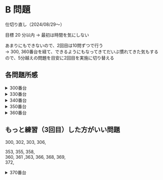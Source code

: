# B 問題

仕切り直し（2024/08/29〜）

目標 20 分以内 -> 最初は時間を気にしない

あまりにもできないので、2回目は10問ずつで行う  
-> 300, 360番台を経て、できるようにもなってきてだいぶ慣れてきた気もするので、5分越えの問題を目安に2回目を実施に切り替える

## 各問題所感

<details>
<summary>300番台</summary>

### 300

1:  
いきなり1時間以上考えてもわからないの来たw  
回答を見た。考え方は合ってたけど実装がよくわからなかったので確認

2:  
・ずらす数(s,t)の方が外側、インデックス(i, j)は内側  
　そうでないと内側のループでずらした状態を確認できない  
・`インデックス - 足した数 + MAX項数 or 行数` ではMAX項数 or 行数✖️2までしか見れない  
　`インデックス - 足した数 + MAX項数 or 行数` にMAX項数 or 行数で割ったあまりをインデックスとするとうまくいく

この基本がわかっていないのでまたまた時間を食ってしまった。。。

### 301

1:  
とにかく丁寧に解いたところうまく行った  
B問題はとにかく丁寧、これでいこう

2:  
特にいうことはないけど、もうちょっと早くしたいな、  
と思ったけど、1回目より若干早かったからまあよし

### 302

1:  
１方向に対するアプローチをうまく書けたかな

2:  
解説見ながらもっと全探索 && もっと簡潔な書き方を学ぶ

- xとyの方向をバラすのはアリ  
- 進んだ先のインデックスを変数化する。いちいち`i + dy[d] * k`とか書かない  
- 一番内側のループで範囲外を感知、範囲外なら終了させる  
- 一度全ての文字列を取得させる→特定パターンだった時のみ出力させる  

などなど、学びは多かった。もう一回やろう。


### 303

1:  
私の回答：  
各人の配列の中に、相手の配列を作り、隣り合っていたかどうかをチェックした  
-> 隣り合っていない個数を数え上げる

解説：  
全ての組(x, y)が隣り合っているかを数え上げる

`.at(i)` だと逆にわかりにくいかな。。。。`[i]` で書こうかどうしようか

2:  
同じように作成、でも実装にすごい時間がかかってしまう  
解説の通りに数え上げていったらとても楽にできた

条件分岐しないで済むものは、極力配列を確認しながら処理をする
数え上げ系はその内容を重視しているわけではないことを覚える

→実際の配列のインデックスは内側、条件に合致しない場合はフラグを外す、等、できなかった実装ができているので上達はしている。はず。

### 304

1:  
全ケース書き出す必要がなく、for文で書けたのはよかった

2:  
同じくかけた。これは大丈夫そう。

### 305

1:  
char型の数値変換は問題なし  
基本ロジックは問題なさそうなのにflagを１ループごとに初期化させるようにして悩んでしまった。。。。

2:  
前回引っかかったところは全てパスして成功！バンザイ！！

### 306

1:
bitきたー

2:
bitのやり方は覚えていたので問題なし  
ただ、下記のような場合は `ans` だけではなく `A` も `unsigned long long` にしておく必要があることは知らなかったなあ。。。。

```
for (int i = 0; i < 64; i++) {
  cin >> A;
  ans += A << i
}
```

でもよくよく考えると下記の場合でintで出力されるのと同じことか。。。

```
int A = 7;
double B = 2;

cout << A / B << endl;
```

### 307

1:  
解説一瞬見た時のi ≠ jに気付かされた  
それ以外にもSTを足し上げていたりだとか、色々勘違いをしていた

実装しながらではなくて、実装する前に考えたほうがいいのかな

2:  
覚えていたので問題なし

### 308

1:  
落ち着いてやればOK

2:  
これも落ち着いてやれた。

### 309

1:  
解説みた  
-> 数字が分解されていないものは文字列として受け取って処理するほうが楽
　その上で外側のますがどうやって動くかを考えて書いていく

これも落ち着いてやること  
B問題はとにかく落ち着くこと、ロジックは分かっているのでそれを忠実に再現すること

2:  
解説通りに解けた。  
あとは、サイズNの文字列をスマートに作れればいいんだけど、いい関数はないものか

-> `string S(N, 'X');` でいいらしい!!

</details>

<details>
<summary>330番台</summary>

### 330

1:  
中央値を求める問題  
中央値がLとRの間の数でなければLとRの近い方を指す  
たまたまそんな関数があるってどこかで見たから解けたけど、、、

これもこういうもの、と覚えておかないといけない問題だなあ

### 331

1:  
ザ・全探索  
とはいえ、100全部探すのか、、、

+2ではなく、+3まで探索範囲にすればWAではなかったのか、、、、悔しい

### 332

1:  
そのまま実装すればOK  
もっと早くできる気もするけど、よく解けた

### 333

1:  
アルゴリズムを考えるのに時間がかかったけど、できて多分良かった  
別解が面白かった。これで回答してもいいかもしれない

### 334

1:  
地点系の問題は難しい！
まず、座標の中心をAにすることで簡便化する  
それから、進む座標の計算をする

ここで書いててもあまり良くなさそう、ノートにまとめたい

### 335

1:  
その前までがめちゃくちゃ難しかったんで、すごく気が抜けた

### 336

1:  
これの応用が372B  
2で割ってあまりが出ない数を出せばOK、と気づけただけでも偉い。

### 337

1:  


</details>

<details>
<summary>340番台</summary>

### 340

1:  
特に問題なし

### 341

解説見ながらint->llにすればOKだったことを知る、、、、  
10^9 はllにしないといけないんでしたね。。。  
`2^8(2,147,483,647) < 10^9(10,000,000,000)`

### 342

1:  
頭がふわふわした状態で始めたため、本当にこれでいいのか？？？と疑問に思いつつの進み方になってしまった

### 343

1:  
問題が理解できておらず、ぼんやりする時間が入ってしまった、、、

### 344

1:  
なんかやっぱり頭がふわふわしているまま解いている印象  
結論：肉体的に疲れている日は頭も回らない

### 345

1:  
言語仕様の問題？
なんか、とある小数点以上の最長の整数値取得する関数がある気がする  
`(X + 9) / 10` -> `(a + b - 1) / b`  この式だ。忘れる。。

### 346

1:  
あまりにもできないので解説を見た。  
ある特定の、でも連続して出てくる文字列を探すとき、配列の文字数で割ったあまりをインデックスに使う方法なあ。忘れてた。  
345, 346どちらもこのあと使うであろうテクニックが詰まっているなあ。。。

### 347

1:  
setを使って難なく解けた

### 348

1:  
もうユークリッド距離、間違えないぞう  
とはいえ、距離を求めたらそのまま距離の最大値を確認しておけば良かった  
インデックス番号も取得するまでは頭が回ったのにねえ。

### 349

1:  
解説見ても解答アルゴリズムが同じなのにWAが出て混乱  
最終的には、本来101まで見なければならない配列に対して26しか見てなかった。そりゃ間違えるわ

やっぱり今日はボケボケだった  
肉体疲労は脳に影響する・・・・

</details>

<details>
<summary>350番台</summary>

### 350

1:  
問題なく終了。360番台が全然できない問題ばっかりだったので少しホッとした

### 351

1:  
難なく解答

### 352

1:  
時間がかかってしまったけれど、基本の方針に問題はなし  
→SとTそれぞれのインデックスを見ることにする

2:  
焦りすぎて必要な変数宣言まで消してCEになってしまった  
これがなければ5分切れていたな。。。

### 353

1:  
時間はかかったけど、なんとか解けた。

2:  
while入れないとなあ、というのはわかるけどやっぱりわからんw  
難しいなあ。。。

### 354

1:  
最初、またMapを作ろうとしたが、Map作らずとも行けることが途中で分かったので、作り直しをした。  
時間はかかってしまったけれど、それでも最後はきちっと解けたのでよしとする。

2:  
Mapは作らないぞ、という頭で行ったので早かった  
初見でも判断できるようになりたい

### 355

1:  
大体B問題で要求されるレベルが把握できるようになってきた気がする。  
同時に、それにアジャストすることもできるようになってきた気がする

2:  
最初より時間がかかってしまった  
AとBで見るものを逆にしてしまっていた、、、、

### 356

1:  
解くことはできるな、という自信はついてきた

2:  
この問題は特にいうことなし

### 357

1:  
解く方針は間違っていないけど、プラスとマイナスがよく分かっていなかった。。。  
もう少し早く解けたはずなのに

2:  
早く解けたけれども、  
`for (auto &i : a) cout << i;` の形で文字列を書き出そうとするとうまくいかないので注意

### 358

1:  
これも特にいうことなし  
けど、冷静に考えるとわざわざTを配列化する必要はなかったかな

2:  
焦ってしまってよくわからないことをやってしまった

### 359

1:  
特にいうことなし

</details>

<details>
<summary>360番台</summary>

### 360

1:  
問題文を理解することができない。。。。

2:  
やっぱり問題文を理解できていないので、時間がかかった。  
もう少し細かいところまで理解できるようになりたいな、図解がいるかな

### 361

1:  
立体図形は無理、ということであっさり解説を確認。  
なるほどね、一定区間との共通部分を確認することでいけると。

2:  
x, y, z 座標全ての共通部分がある場合はYes、ということがわかっておらず、立式で失敗  
あと、外部関数化もよくわかっていなかった

### 362

1:  
三平方の定理！傾きが-1になるところを探す、みたいに難しく考えすぎていた

2:  
三平方の定理であることがつかめればそんなに苦労はしない

### 363

1:  
日付のカウントと何人いるかのカウントを別に考える必要があるのにごっちゃになってしまった  
あと、カウントした後にループを抜けるか判断してから日を増やすこの順番が大事  
そこは一部失敗したけどまあまあできているかな

ここ何回か、先にwhileの中身の処理を書いた後にwhileで囲むやり方をしているのだけど、その方が焦らないかも

2:  
条件がごっちゃになってしまったけれども、うまくいったんじゃないかと思っている  
とはいえ、時間が1回目よりかかっているのでもう一回かな。。。

### 364

1:  
盤面系は動く方向を足してやる方法でうまくいきそう  
あとはどうやってスピードを上げるかかな、、、、

2: 
設計はうまくいっていたが、三項演算子で失敗していたな。。。  
これは何度かやって慣れていこう

### 365

1:  
`sort(x.rbegin(), x.rend());` もテンプレに入れた方がいいな。。。。

2:  
特にいうことなし

### 366

1:  
最初のロジックは良かったけれども、不要な `*` をとるロジックがよくわからず解説確認  
そうか、もう一回見て、末尾が*なら取れば良かったのね

2:  
末尾を確認する方法、文字列の長さを取得してからその最後を確認すること

### 367

1:  
int と double の調整も上手くできたと思う  
でももう少しタイム縮められたかな！

2:  
何も考えずdouble型で処理するだけでOK  
ただし、いつもうまくいくとは限らない。文字列で取得し、末尾が`0`だった場合は削除するなどした方が確実

### 368

1:  
そこそこ時間がかかったけど、while文の抜け出しをきちんと書けるようになったところは自分としても評価していいと思う

2:  
前より若干早くなった  
先にしっかり条件確認しておけばもっと早くできたかな

### 369

1:  
落ち着いていけばOK

2:  
配列2つ目の要素から前の要素との差を確認する方がスマートだったな。。。。

</details>

## もっと練習（3回目）した方がいい問題

300, 302, 303, 306,  
  
353, 355, 358,  
360, 361 ,363, 366, 368, 369,  
372,

<details>
<summary>370番台</summary>

### 370

1:  
26分越えで攻略

とはいえ夜中の回らない頭じゃこれが限界寧ろよくやったっしょ

### 371

1:  
これ絶対6分切れたな  
A問題のJiroより簡単だった。。。。

### 372

1:  
しばらく理解できなかったなあ、、、  
ある程度「こういうもの」と覚えるしかないものかも

</details>
